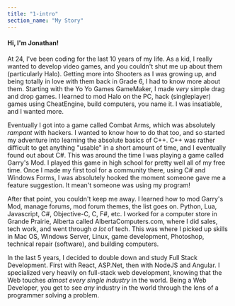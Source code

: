 ```yaml
---
title: "1-intro"
section_name: "My Story"
---
```

#### Hi, I'm Jonathan!

At 24, I've been coding for the last 10 years of my life. As a kid, I really wanted to develop video games, and you couldn't shut me up about them (particularly Halo). Getting more into Shooters as I was growing up, and being totally in love with them back in Grade 6, I had to know more about them. Starting with the Yo Yo Games GameMaker, I made _very_ simple drag and drop games. I learned to mod Halo on the PC, hack (singleplayer) games using CheatEngine, build computers, you name it. I was insatiable, and I wanted more.

Eventually I got into a game called Combat Arms, which was absolutely _rampant_ with hackers. I wanted to know how to do that too, and so started my adventure into learning the absolute basics of C++. C++ was rather difficult to get anything "usable" in a short amount of time, and I eventually found out about C#. This was around the time I was playing a game called Garry's Mod. I played this game in high school for pretty well all of my free time. Once I made my first tool for a community there, using C# and Windows Forms, I was absolutely hooked the moment someone gave me a feature suggestion. It mean't someone was using my program!

After that point, you couldn't keep me away. I learned how to mod Garry's Mod, manage forums, mod forum themes, the list goes on. Python, Lua, Javascript, C#, Objective-C, C, F#, etc. I worked for a computer store in Grande Prairie, Alberta called AlbertaComputers.com, where I did sales, tech work, and went through _a lot_ of tech. This was where I picked up skills in Mac OS, Windows Server, Linux, game development, Photoshop, technical repair (software), and building computers.

In the last 5 years, I decided to double down and study Full Stack Development. First with React, ASP.Net, then with NodeJS and Angular. I specialized very heavily on full-stack web development, knowing that the Web touches _almost every single industry_ in the world. Being a Web Developer, you get to see _any_ industry in the world through the lens of a programmer solving a problem.
